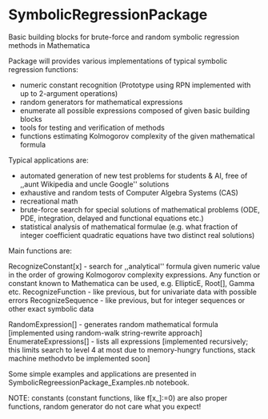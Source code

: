 # SymbolicRegressionPackage

Basic building blocks for brute-force and random symbolic regression methods in Mathematica


Package will provides various implementations of typical symbolic regression functions:


- numeric constant recognition (Prototype using RPN implemented with up to 2-argument operations) 
- random generators for mathematical expressions
- enumerate all possible expressions composed of given basic building blocks
- tools for testing and verification of methods
- functions estimating Kolmogorov complexity of the given mathematical formula

Typical applications are:
- automated generation of new test problems for students & AI, free of ,,aunt Wikipedia and uncle Google'' solutions
- exhaustive and random tests of Computer Algebra Systems (CAS)
- recreational math
- brute-force search for special solutions of mathematical problems (ODE, PDE, integration, delayed and functional equations etc.)
- statistical analysis of mathematical formulae (e.g. what fraction of integer coefficient quadratic equations have two distinct real solutions)


Main functions are:

RecognizeConstant[x] - search for ,,analytical'' formula given numeric value in the order of growing Kolmogorov complexity expressions. Any function or constant known to Mathematica can be used, e.g. EllipticE, Root[], Gamma etc. 
RecognizeFunction - like previous, but for univariate data with possible errors
RecognizeSequence - like previous, but for integer sequences or other exact symbolic data

RandomExpression[] - generates random mathematical formula [implemented using random-walk string-rewrite approach]
EnumerateExpressions[] - lists all expressions [implemented recursively; this limits search to level 4 at most due to memory-hungry functions, stack machine methodvto be implemented soon]

Some simple examples and applications are presented in SymbolicRegreessionPackage_Examples.nb notebook. 

NOTE: constants (constant functions, like f[x_]:=0) are also proper functions, random generator do not care what you expect!



